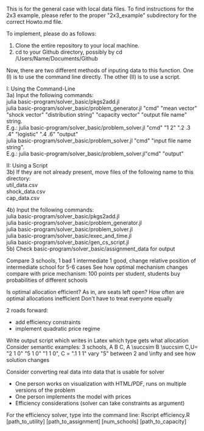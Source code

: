 This is for the general case with local data files. To find instructions for the 2x3 example, 
please refer to the proper "2x3_example" subdirectory for the correct Howto.md file.

To implement, please do as follows:

1) Clone the entire repository to your local machine.
2) cd to your Github directory, possibly by cd /Users/Name/Documents/Github

Now, there are two different methods of inputing data to this function. One (I) is to use the command line directly. The other (II) is to use a script.

I: Using the Command-Line<br/>
3a) Input the following commands:<br/>
julia basic-program/solver_basic/pkgs2add.jl <br/>
julia basic-program/solver_basic/problem_generator.jl "cmd" "mean vector" "shock vector" "distribution string" "capacity vector" "output file name" string.<br/> E.g.: julia basic-program/solver_basic/problem_solver.jl "cmd" "1 2" ".2 .3 .4" "logistic" ".4 .6"  "output"<br/>
julia basic-program/solver_basic/problem_solver.jl "cmd" "input file name string".<br/> E.g.: julia basic-program/solver_basic/problem_solver.jl"cmd" "output"<br/>

II: Using a Script<br/>
3b) If they are not already present, move files of the following name to this directory: <br/>
util_data.csv <br/>
shock_data.csv <br/>
cap_data.csv

4b) Input the following commands:<br/>
julia basic-program/solver_basic/pkgs2add.jl <br/>
julia basic-program/solver_basic/problem_generator.jl <br/>
julia basic-program/solver_basic/problem_solver.jl <br/>
julia basic-program/solver_basic/exec_and_time.jl <br/>
julia basic-program/solver_basic/gen_cs_script.jl <br/>
5b) Check basic-program/solver_basic/assignment_data for output


Compare 3 schools, 1 bad 1 intermediate 1 good, change relative position of intermediate school for 5-6 cases
See how optimal mechanism changes
compare with price mechanism: 100 points per student, students buy probabilities of different schools

Is optimal allocation efficient? As in, are seats left open?
How often are optimal allocations inefficient
Don't have to treat everyone equally

2 roads forward:
- add efficiency constraints
- implement quadratic price regime

Write output script which writes in Latex which type gets what allocation
Consider semantic examples:
3 schools, A B C, A \succsim B \succsim C,U= "2 1 0" "5 1 0" "1 1 0", C = ".1 1 1"
vary "5" between 2 and \infty and see how solution changes

Consider converting real data into data that is usable for solver


- One person works on visualization
  with HTML/PDF, runs on multiple versions of the problem
- One person implements the model with prices
- Efficiency considerations (solver can take constraints as argument)

For the efficiency solver, type into the command line:
  Rscript efficiency.R [path_to_utility] [path_to_assignment] [num_schools] [path_to_capacity]
